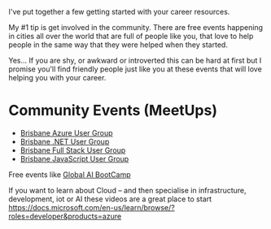 I've put together a few getting started with your career resources.

My #1 tip is get involved in the community.
There are free events happening in cities all over the world that are full of people like you, that love to help people in the same way that they were helped when they started.

Yes... If you are shy, or awkward or introverted this can be hard at first but I promise you'll find friendly people just like you at these events that will love helping you with your career.

# Community Events (MeetUps)

- [Brisbane Azure User Group](https://www.meetup.com/Brisbane-Azure-User-Group/)
- [Brisbane .NET User Group](https://www.meetup.com/Brisbane-Net-User-Group/)
- [Brisbane Full Stack User Group](https://www.meetup.com/Brisbane-Full-Stack-User-Group/)
- [Brisbane JavaScript User Group](https://www.meetup.com/BrisJS/)

Free events like [Global AI BootCamp](https://www.eventbrite.com.au/e/global-ai-bootcamp-brisbane-australia-2019-tickets-73665356063)

If you want to learn about Cloud – and then specialise in infrastructure, development, iot or AI these videos are a great place to start
https://docs.microsoft.com/en-us/learn/browse/?roles=developer&products=azure



